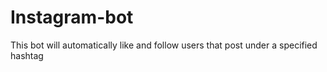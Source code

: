 # Instagram-bot
This bot will automatically like and follow users that post under a specified hashtag
